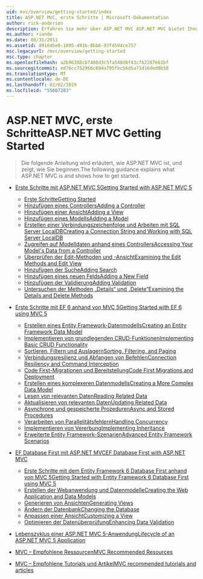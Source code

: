 ```yaml
---
uid: mvc/overview/getting-started/index
title: ASP.NET MVC, erste Schritte | Microsoft-Dokumentation
author: rick-anderson
description: Erfahren Sie mehr über ASP.NET MVC ASP.NET MVC bietet Ihnen leistungsfähige, auf Mustern basierende Funktionen zum Entwickeln dynamischer Websites, die es eine saubere Trennung von Belangen und diese g ermöglicht...
ms.author: riande
ms.date: 08/31/2011
ms.assetid: d916dbe0-1895-491b-8bb6-93f4594ce757
msc.legacyurl: /mvc/overview/getting-started
msc.type: chapter
ms.openlocfilehash: a2b96388cb7408d3c5fa548d0f43cfb2287661bf
ms.sourcegitcommit: ed76cc752966c604a795fbc56d5a71d16ded0b58
ms.translationtype: MT
ms.contentlocale: de-DE
ms.lasthandoff: 02/02/2019
ms.locfileid: "55667283"
---
```

<a name="aspnet-mvc-getting-started"></a><span data-ttu-id="cb8d1-103">ASP.NET MVC, erste Schritte</span><span class="sxs-lookup"><span data-stu-id="cb8d1-103">ASP.NET MVC Getting Started</span></span>
====================
> <span data-ttu-id="cb8d1-104">Die folgende Anleitung wird erläutert, wie ASP.NET MVC ist, und zeigt, wie Sie beginnen.</span><span class="sxs-lookup"><span data-stu-id="cb8d1-104">The following guidance explains what ASP.NET MVC is and shows how to get started.</span></span>


- [<span data-ttu-id="cb8d1-105">Erste Schritte mit ASP.NET MVC 5</span><span class="sxs-lookup"><span data-stu-id="cb8d1-105">Getting Started with ASP.NET MVC 5</span></span>](introduction/index.md)

    - [<span data-ttu-id="cb8d1-106">Erste Schritte</span><span class="sxs-lookup"><span data-stu-id="cb8d1-106">Getting Started</span></span>](introduction/getting-started.md)
    - [<span data-ttu-id="cb8d1-107">Hinzufügen eines Controllers</span><span class="sxs-lookup"><span data-stu-id="cb8d1-107">Adding a Controller</span></span>](introduction/adding-a-controller.md)
    - [<span data-ttu-id="cb8d1-108">Hinzufügen einer Ansicht</span><span class="sxs-lookup"><span data-stu-id="cb8d1-108">Adding a View</span></span>](introduction/adding-a-view.md)
    - [<span data-ttu-id="cb8d1-109">Hinzufügen eines Modells</span><span class="sxs-lookup"><span data-stu-id="cb8d1-109">Adding a Model</span></span>](introduction/adding-a-model.md)
    - [<span data-ttu-id="cb8d1-110">Erstellen einer Verbindungszeichenfolge und Arbeiten mit SQL Server LocalDB</span><span class="sxs-lookup"><span data-stu-id="cb8d1-110">Creating a Connection String and Working with SQL Server LocalDB</span></span>](introduction/creating-a-connection-string.md)
    - [<span data-ttu-id="cb8d1-111">Zugreifen auf Modelldaten anhand eines Controllers</span><span class="sxs-lookup"><span data-stu-id="cb8d1-111">Accessing Your Model's Data from a Controller</span></span>](introduction/accessing-your-models-data-from-a-controller.md)
    - [<span data-ttu-id="cb8d1-112">Überprüfen der Edit-Methoden und -Ansicht</span><span class="sxs-lookup"><span data-stu-id="cb8d1-112">Examining the Edit Methods and Edit View</span></span>](introduction/examining-the-edit-methods-and-edit-view.md)
    - [<span data-ttu-id="cb8d1-113">Hinzufügen der Suche</span><span class="sxs-lookup"><span data-stu-id="cb8d1-113">Adding Search</span></span>](introduction/adding-search.md)
    - [<span data-ttu-id="cb8d1-114">Hinzufügen eines neuen Felds</span><span class="sxs-lookup"><span data-stu-id="cb8d1-114">Adding a New Field</span></span>](introduction/adding-a-new-field.md)
    - [<span data-ttu-id="cb8d1-115">Hinzufügen der Validierung</span><span class="sxs-lookup"><span data-stu-id="cb8d1-115">Adding Validation</span></span>](introduction/adding-validation.md)
    - [<span data-ttu-id="cb8d1-116">Untersuchen der Methoden „Details“ und „Delete“</span><span class="sxs-lookup"><span data-stu-id="cb8d1-116">Examining the Details and Delete Methods</span></span>](introduction/examining-the-details-and-delete-methods.md)
- [<span data-ttu-id="cb8d1-117">Erste Schritte mit EF 6 anhand von MVC 5</span><span class="sxs-lookup"><span data-stu-id="cb8d1-117">Getting Started with EF 6 using MVC 5</span></span>](getting-started-with-ef-using-mvc/index.md)

    - [<span data-ttu-id="cb8d1-118">Erstellen eines Entity Framework-Datenmodells</span><span class="sxs-lookup"><span data-stu-id="cb8d1-118">Creating an Entity Framework Data Model</span></span>](getting-started-with-ef-using-mvc/creating-an-entity-framework-data-model-for-an-asp-net-mvc-application.md)
    - [<span data-ttu-id="cb8d1-119">Implementieren von grundlegenden CRUD-Funktionen</span><span class="sxs-lookup"><span data-stu-id="cb8d1-119">Implementing Basic CRUD Functionality</span></span>](getting-started-with-ef-using-mvc/implementing-basic-crud-functionality-with-the-entity-framework-in-asp-net-mvc-application.md)
    - [<span data-ttu-id="cb8d1-120">Sortieren, Filtern und Auslagern</span><span class="sxs-lookup"><span data-stu-id="cb8d1-120">Sorting, Filtering, and Paging</span></span>](getting-started-with-ef-using-mvc/sorting-filtering-and-paging-with-the-entity-framework-in-an-asp-net-mvc-application.md)
    - [<span data-ttu-id="cb8d1-121">Verbindungsresilienz und Abfangen von Befehlen</span><span class="sxs-lookup"><span data-stu-id="cb8d1-121">Connection Resiliency and Command Interception</span></span>](getting-started-with-ef-using-mvc/connection-resiliency-and-command-interception-with-the-entity-framework-in-an-asp-net-mvc-application.md)
    - [<span data-ttu-id="cb8d1-122">Code First-Migrationen und Bereitstellung</span><span class="sxs-lookup"><span data-stu-id="cb8d1-122">Code First Migrations and Deployment</span></span>](getting-started-with-ef-using-mvc/migrations-and-deployment-with-the-entity-framework-in-an-asp-net-mvc-application.md)
    - [<span data-ttu-id="cb8d1-123">Erstellen eines komplexeren Datenmodells</span><span class="sxs-lookup"><span data-stu-id="cb8d1-123">Creating a More Complex Data Model</span></span>](getting-started-with-ef-using-mvc/creating-a-more-complex-data-model-for-an-asp-net-mvc-application.md)
    - [<span data-ttu-id="cb8d1-124">Lesen von relevanten Daten</span><span class="sxs-lookup"><span data-stu-id="cb8d1-124">Reading Related Data</span></span>](getting-started-with-ef-using-mvc/reading-related-data-with-the-entity-framework-in-an-asp-net-mvc-application.md)
    - [<span data-ttu-id="cb8d1-125">Aktualisieren von relevanten Daten</span><span class="sxs-lookup"><span data-stu-id="cb8d1-125">Updating Related Data</span></span>](getting-started-with-ef-using-mvc/updating-related-data-with-the-entity-framework-in-an-asp-net-mvc-application.md)
    - [<span data-ttu-id="cb8d1-126">Asynchrone und gespeicherte Prozeduren</span><span class="sxs-lookup"><span data-stu-id="cb8d1-126">Async and Stored Procedures</span></span>](getting-started-with-ef-using-mvc/async-and-stored-procedures-with-the-entity-framework-in-an-asp-net-mvc-application.md)
    - [<span data-ttu-id="cb8d1-127">Verarbeiten von Parallelitätsfehlern</span><span class="sxs-lookup"><span data-stu-id="cb8d1-127">Handling Concurrency</span></span>](getting-started-with-ef-using-mvc/handling-concurrency-with-the-entity-framework-in-an-asp-net-mvc-application.md)
    - [<span data-ttu-id="cb8d1-128">Implementieren von Vererbung</span><span class="sxs-lookup"><span data-stu-id="cb8d1-128">Implementing Inheritance</span></span>](getting-started-with-ef-using-mvc/implementing-inheritance-with-the-entity-framework-in-an-asp-net-mvc-application.md)
    - [<span data-ttu-id="cb8d1-129">Erweiterte Entity Framework-Szenarien</span><span class="sxs-lookup"><span data-stu-id="cb8d1-129">Advanced Entity Framework Scenarios</span></span>](getting-started-with-ef-using-mvc/advanced-entity-framework-scenarios-for-an-mvc-web-application.md)
- [<span data-ttu-id="cb8d1-130">EF Database First mit ASP.NET MVC</span><span class="sxs-lookup"><span data-stu-id="cb8d1-130">EF Database First with ASP.NET MVC</span></span>](database-first-development/index.md)

    - [<span data-ttu-id="cb8d1-131">Erste Schritte mit dem Entity Framework 6 Database First anhand von MVC 5</span><span class="sxs-lookup"><span data-stu-id="cb8d1-131">Getting Started with Entity Framework 6 Database First using MVC 5</span></span>](database-first-development/setting-up-database.md)
    - [<span data-ttu-id="cb8d1-132">Erstellen der Webanwendung und Datenmodelle</span><span class="sxs-lookup"><span data-stu-id="cb8d1-132">Creating the Web Application and Data Models</span></span>](database-first-development/creating-the-web-application.md)
    - [<span data-ttu-id="cb8d1-133">Generieren von Ansichten</span><span class="sxs-lookup"><span data-stu-id="cb8d1-133">Generating Views</span></span>](database-first-development/generating-views.md)
    - [<span data-ttu-id="cb8d1-134">Ändern der Datenbank</span><span class="sxs-lookup"><span data-stu-id="cb8d1-134">Changing the Database</span></span>](database-first-development/changing-the-database.md)
    - [<span data-ttu-id="cb8d1-135">Anpassen einer Ansicht</span><span class="sxs-lookup"><span data-stu-id="cb8d1-135">Customizing a View</span></span>](database-first-development/customizing-a-view.md)
    - [<span data-ttu-id="cb8d1-136">Optimieren der Datenüberprüfung</span><span class="sxs-lookup"><span data-stu-id="cb8d1-136">Enhancing Data Validation</span></span>](database-first-development/enhancing-data-validation.md)
- [<span data-ttu-id="cb8d1-137">Lebenszyklus einer ASP.NET MVC 5-Anwendung</span><span class="sxs-lookup"><span data-stu-id="cb8d1-137">Lifecycle of an ASP.NET MVC 5 Application</span></span>](lifecycle-of-an-aspnet-mvc-5-application.md)
- [<span data-ttu-id="cb8d1-138">MVC – Empfohlene Ressourcen</span><span class="sxs-lookup"><span data-stu-id="cb8d1-138">MVC Recommended Resources</span></span>](recommended-resources-for-mvc.md)
- [<span data-ttu-id="cb8d1-139">MVC – Empfohlene Tutorials und Artikel</span><span class="sxs-lookup"><span data-stu-id="cb8d1-139">MVC recommended tutorials and articles</span></span>](mvc-learning-sequence.md)

